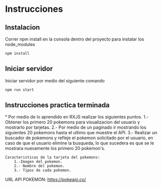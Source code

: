 # Instrucciones

## Instalacion

Correr npm install en la consola dentro del proyecto para instalar los node_modules

```bash
npm install
```

## Iniciar servidor

Iniciar servidor por medio del siguiente comando

```bash
npm run start
```

## Instrucciones practica terminada

° Por medio de lo aprendido en RXJS realizar los siguientes puntos.
1.- Obtener los primero 20 pokemons para visualizacion del usuario y mostrarlo por tarjetas.
2.- Por medio de un paginado ir mostrando los siguientes 20 pokemons hasta el ultimo que muestre el API.
3.- Realizar un buscador de pokemons y refleje el pokemon solicitado por el usuario, en caso de que el usuario elimine la busqueda, lo que sucedera es que se le mostrara nuevamente los primero 20 pokemon's.

    Caracteristicas de la tarjeta del pokemons:
        1.-Imagen del pokemon.
        2.- Nombre del pokemon.
        3.- Tipos de cada pokemon.


URL API POKEMON: <https://pokeapi.co/> 